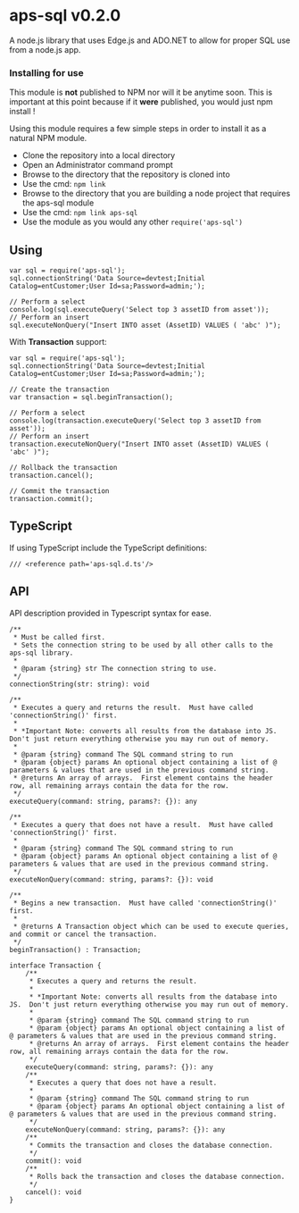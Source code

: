 aps-sql v0.2.0
=======

A node.js library that uses Edge.js and ADO.NET to allow for proper SQL use from a node.js app.

### Installing for use ###

This module is **not** published to NPM nor will it be anytime soon.  This is important at this point because if it **were** published, you would just npm install <package-name>!

Using this module requires a few simple steps in order to install it as a natural NPM module.

- Clone the repository into a local directory
- Open an Administrator command prompt
- Browse to the directory that the repository is cloned into
- Use the cmd: `npm link`
- Browse to the directory that you are building a node project that requires the aps-sql module
- Use the cmd: `npm link aps-sql`
- Use the module as you would any other `require('aps-sql')`

## Using ##

    var sql = require('aps-sql');
    sql.connectionString('Data Source=devtest;Initial Catalog=entCustomer;User Id=sa;Password=admin;');
    
    // Perform a select
    console.log(sql.executeQuery('Select top 3 assetID from asset'));
	// Perform an insert
    sql.executeNonQuery("Insert INTO asset (AssetID) VALUES ( 'abc' )");

With **Transaction** support:

    var sql = require('aps-sql');
    sql.connectionString('Data Source=devtest;Initial Catalog=entCustomer;User Id=sa;Password=admin;');
    
    // Create the transaction
	var transaction = sql.beginTransaction();
	
    // Perform a select
    console.log(transaction.executeQuery('Select top 3 assetID from asset'));
	// Perform an insert
    transaction.executeNonQuery("Insert INTO asset (AssetID) VALUES ( 'abc' )");
	
	// Rollback the transaction
	transaction.cancel();
	
	// Commit the transaction
	transaction.commit();

## TypeScript ##

If using TypeScript include the TypeScript definitions:

    /// <reference path='aps-sql.d.ts'/>

## API ##
API description provided in Typescript syntax for ease.

    /**
     * Must be called first.
     * Sets the connection string to be used by all other calls to the aps-sql library.
     *
     * @param {string} str The connection string to use.
     */
    connectionString(str: string): void

    /**
     * Executes a query and returns the result.  Must have called 'connectionString()' first.
     * 
     * *Important Note: converts all results from the database into JS.  Don't just return everything otherwise you may run out of memory.
     *
     * @param {string} command The SQL command string to run
     * @param {object} params An optional object containing a list of @ parameters & values that are used in the previous command string.
     * @returns An array of arrays.  First element contains the header row, all remaining arrays contain the data for the row.
     */
    executeQuery(command: string, params?: {}): any

    /**
     * Executes a query that does not have a result.  Must have called 'connectionString()' first.
     *
     * @param {string} command The SQL command string to run
     * @param {object} params An optional object containing a list of @ parameters & values that are used in the previous command string.
     */
    executeNonQuery(command: string, params?: {}): void

    /**
     * Begins a new transaction.  Must have called 'connectionString()' first.
     *
     * @returns A Transaction object which can be used to execute queries, and commit or cancel the transaction.
     */
    beginTransaction() : Transaction;

    interface Transaction {
        /**
         * Executes a query and returns the result.
         * 
         * *Important Note: converts all results from the database into JS.  Don't just return everything otherwise you may run out of memory.
         *
         * @param {string} command The SQL command string to run
         * @param {object} params An optional object containing a list of @ parameters & values that are used in the previous command string.
         * @returns An array of arrays.  First element contains the header row, all remaining arrays contain the data for the row.
         */
        executeQuery(command: string, params?: {}): any 
        /**
         * Executes a query that does not have a result.
         *
         * @param {string} command The SQL command string to run
         * @param {object} params An optional object containing a list of @ parameters & values that are used in the previous command string.
         */
        executeNonQuery(command: string, params?: {}): any 
        /**
         * Commits the transaction and closes the database connection.
         */
        commit(): void
        /**
         * Rolls back the transaction and closes the database connection.
         */
        cancel(): void
    }

